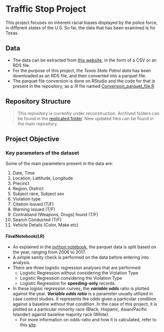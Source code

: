 # Traffic Stop Project

This project focuses on inherent racial biases displayed by the police force, in different states of the U.S. So far, the data that has been examined is for Texas. 

## Data
- The data can be extracted from [this website](https://openpolicing.stanford.edu/data/), in the form of a CSV or an RDS file. 
- For the purpose of this project, the *Texas State Patrol data* has been downloaded as an RDS file, and then converted into a parquet file. 
- The parquet file conversion is done on RStudio and the code for that is present in the repository, as a .R file named [Conversion_parquet_file.R](Conversion_parquet_file.R)

## Repository Structure
> This repository is currently under reconstruction. Archived folders can be found in the [replicated folder](replicated).
> New updated files can be found in the main repository. 

## Project Objective

### Key parameters of the dataset
Some of the main parameters present in the data are:
1. Date, Time
2. Location, Lattitude, Longitude
3. Precinct
4. Region, District
5. Subject race, Subject sex
6. Violation type
7. Citation Issued (T/F)
8. Warning Issued (T/F)
9. Contraband (Weapons, Drugs) found (T/F)
10. Search Conducted (T/F)
11. Vehicle Details (Color, Make etc)

#### FinalNotebook(LR)
- As explained in the [python notebook](FinalNotebook(LR).ipynb), the parquet data is split based on the year, ranging from 2006 to 2017.
- A simple sanity check is performed on the data before entering into analysis.
- There are three logistic regression analyses that are performed:
  - Logistic Regression without considering the Violation Type
  - Logistic Regression considering the Violation Type
  - Logistic Regression for **speeding-only** records.
- In these logisic regression curves, the **_variable odds_** ratio is plotted against the year. **_Variable odds ratio_** is a parameter usually utilized in case control studies. It represents the odds given a particular condition against a baseline without that condition. In the case of this project, it is plotted as a particular minority race (Black, Hispanic, Asian/Pacific Islander) against baseline majority race (White). 
  - For more information on odds-ratio and how it is calculated, refer to this [site](https://psychscenehub.com/psychpedia/odds-ratio-2/).
  
